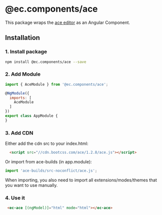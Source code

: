 # @ec.components/ace

This package wraps the [ace editor](https://github.com/ajaxorg/ace) as an Angular Component.

## Installation

### 1. Install package

```sh
npm install @ec.components/ace --save
```

### 2. Add Module

```js
import { AceModule } from '@ec.components/ace';

@NgModule({
  imports: [
    AceModule
  ]
})
export class AppModule {
}
```

### 3. Add CDN

Either add the cdn src to your index.html:

```html
  <script src="//cdn.bootcss.com/ace/1.2.8/ace.js"></script>
````

Or import from ace-builds (in app.module):

```js
import 'ace-builds/src-noconflict/ace.js';
```

When importing, you also need to import all extensions/modes/themes that you want to use manually.

### 4. Use it

```html
 <ec-ace [(ngModel)]="html" mode="html"></ec-ace>
```